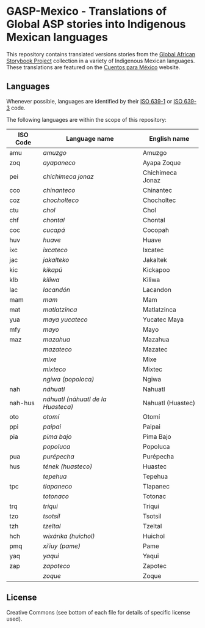 # GASP-Mexico - Translations of Global ASP stories into Indigenous Mexican languages

This repository contains translated versions stories from the [Global African Storybook Project](https://github.com/global-asp/global-asp) collection in a variety of Indigenous Mexican languages. These translations are featured on the [Cuentos para México](https://global-asp.github.io/storybooks-mexico/) website.

## Languages

Whenever possible, languages are identified by their [ISO 639-1](http://en.wikipedia.org/wiki/ISO_639-1) or [ISO 639-3](http://en.wikipedia.org/wiki/ISO_639-3) code.

The following languages are within the scope of this repository:

ISO Code | Language name | English name
-------- | ------------- | ------------
amu | _amuzgo_ | Amuzgo
zoq | _ayapaneco_ | Ayapa Zoque
pei | _chichimeca jonaz_ | Chichimeca Jonaz
cco | _chinanteco_ | Chinantec
coz | _chocholteco_ | Chocholtec
ctu | _chol_ | Chol
chf | _chontal_ | Chontal
coc | _cucapá_ | Cocopah
huv | _huave_ | Huave
ixc | _ixcateco_ | Ixcatec
jac | _jakalteko_ | Jakaltek
kic | _kikapú_ | Kickapoo
klb | _kiliwa_ | Kiliwa
lac | _lacandón_ | Lacandon
mam | _mam_ | Mam
mat | _matlatzinca_ | Matlatzinca
yua | _maya yucateco_ | Yucatec Maya
mfy | _mayo_ | Mayo
maz | _mazahua_ | Mazahua
| | _mazateco_ | Mazatec
| | _mixe_ | Mixe
| | _mixteco_ | Mixtec
| | _ngiwa (popoloca)_ | Ngiwa
nah | _náhuatl_ | Nahuatl
nah-hus | _náhuatl (náhuatl de la Huasteca)_ | Nahuatl (Huastec)
oto | _otomí_ | Otomí
ppi | _paipai_ | Paipai
pia | _pima bajo_ | Pima Bajo
| | _popoluca_ | Popoluca
pua | _purépecha_ | Purépecha
hus | _tének (huasteco)_ | Huastec
| | _tepehua_ | Tepehua
tpc | _tlapaneco_ | Tlapanec
| | _totonaco_ | Totonac
trq | _triqui_ | Triqui
tzo | _tsotsil_ | Tsotsil
tzh | _tzeltal_ | Tzeltal
hch | _wixárika (huichol)_ | Huichol
pmq | _xi´iuy (pame)_ | Pame
yaq | _yaqui_ | Yaqui
zap | _zapoteco_ | Zapotec
| | _zoque_ | Zoque

## License

Creative Commons (see bottom of each file for details of specific license used).
